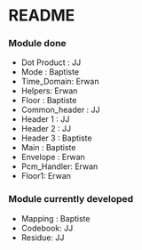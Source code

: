 # README #



### Module done ###

* Dot Product : JJ
* Mode : Baptiste
* Time_Domain: Erwan
* Helpers: Erwan
* Floor : Baptiste
* Common_header : JJ
* Header 1 : JJ
* Header 2 : JJ
* Header 3 : Baptiste
* Main : Baptiste
* Envelope : Erwan
* Pcm_Handler: Erwan
* Floor1: Erwan 

### Module currently developed ###

* Mapping : Baptiste
* Codebook: JJ 
* Residue: JJ